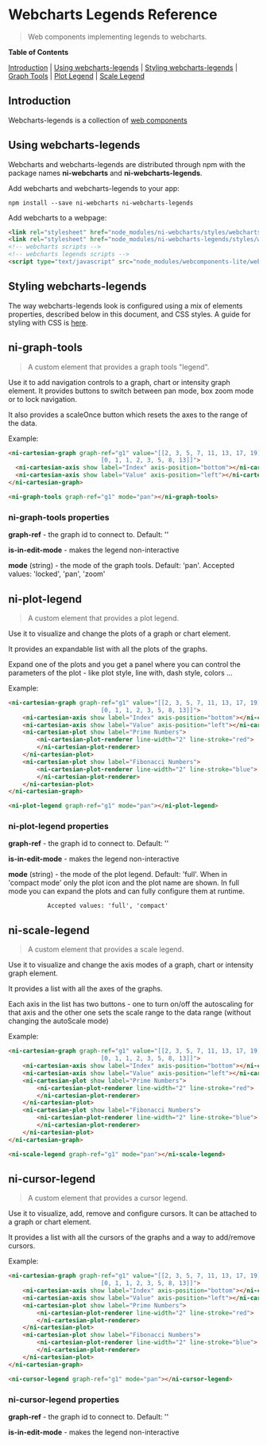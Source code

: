 # Webcharts Legends Reference

> Web components implementing legends to webcharts.

**Table of Contents**

[Introduction](#introduction)
| [Using webcharts-legends](#using-webcharts-legends)
| [Styling webcharts-legends](#styling-webcharts-legends)
| [Graph Tools](#ni-graph-tools)
| [Plot Legend](#ni-plot-legend)
| [Scale Legend](#ni-scale-legend)

## Introduction ##

Webcharts-legends is a collection of [web components](https://www.webcomponents.org/introduction)


## Using webcharts-legends ##

Webcharts and webcharts-legends are distributed through npm with the package names **ni-webcharts** and **ni-webcharts-legends**.

Add webcharts and webcharts-legends to your app:

    npm install --save ni-webcharts ni-webcharts-legends


Add webcharts to a webpage:

```html
<link rel="stylesheet" href="node_modules/ni-webcharts/styles/webchartsLight.css" />
<link rel="stylesheet" href="node_modules/ni-webcharts-legends/styles/webcharts-legends.css" />
<!-- webcharts scripts -->
<!-- webcharts legends scripts -->
<script type="text/javascript" src="node_modules/webcomponents-lite/webcomponents-lite.js"></script>
```

## Styling webcharts-legends ##

The way webcharts-legends look is configured using a mix of elements properties, described
below in this document, and CSS styles. A guide for styling with CSS is [here](styling.md).



## ni-graph-tools

> A custom element that provides a graph tools "legend".

Use it to add navigation controls to a graph, chart or intensity graph element.
It provides buttons to switch between pan mode, box zoom mode or to lock navigation.

It also provides a scaleOnce button which resets the axes to the range of the data.

Example:
```html
<ni-cartesian-graph graph-ref="g1" value="[[2, 3, 5, 7, 11, 13, 17, 19],
                          [0, 1, 1, 2, 3, 5, 8, 13]]">
  <ni-cartesian-axis show label="Index" axis-position="bottom"></ni-cartesian-axis>
  <ni-cartesian-axis show label="Value" axis-position="left"></ni-cartesian-axis>
</ni-cartesian-graph>

<ni-graph-tools graph-ref="g1" mode="pan"></ni-graph-tools>
```


### ni-graph-tools properties

**graph-ref** - the graph id to connect to. Default: ''

**is-in-edit-mode** - makes the legend non-interactive


**mode** (string) - the mode of the graph tools. Default: 'pan'.
               Accepted values: 'locked', 'pan', 'zoom'


## ni-plot-legend

> A custom element that provides a plot legend.

Use it to visualize and change the plots of a graph or chart element.

It provides an expandable list with all the plots of the graphs.

Expand one of the plots and you get a panel where you can control the
parameters of the plot - like plot style, line with, dash style, colors ...

Example:
```html
<ni-cartesian-graph graph-ref="g1" value="[[2, 3, 5, 7, 11, 13, 17, 19],
                          [0, 1, 1, 2, 3, 5, 8, 13]]">
    <ni-cartesian-axis show label="Index" axis-position="bottom"></ni-cartesian-axis>
    <ni-cartesian-axis show label="Value" axis-position="left"></ni-cartesian-axis>
    <ni-cartesian-plot show label="Prime Numbers">
        <ni-cartesian-plot-renderer line-width="2" line-stroke="red">
        </ni-cartesian-plot-renderer>
    </ni-cartesian-plot>
    <ni-cartesian-plot show label="Fibonacci Numbers">
        <ni-cartesian-plot-renderer line-width="2" line-stroke="blue">
        </ni-cartesian-plot-renderer>
    </ni-cartesian-plot>
</ni-cartesian-graph>

<ni-plot-legend graph-ref="g1" mode="pan"></ni-plot-legend>
```


### ni-plot-legend properties

**graph-ref** - the graph id to connect to. Default: ''

**is-in-edit-mode** - makes the legend non-interactive


**mode** (string) - the mode of the plot legend. Default: 'full'.
               When in 'compact mode' only the plot icon and the plot name are shown.
               In full mode you can expand the plots and can fully configure them at runtime.

               Accepted values: 'full', 'compact' 


## ni-scale-legend

> A custom element that provides a scale legend.

Use it to visualize and change the axis modes of a graph, chart or intensity graph element.

It provides a list with all the axes of the graphs.

Each axis in the list has two buttons - one to turn on/off the autoscaling for that axis and
the other one sets the scale range to the data range (without changing the autoScale mode)

Example:
```html
<ni-cartesian-graph graph-ref="g1" value="[[2, 3, 5, 7, 11, 13, 17, 19],
                          [0, 1, 1, 2, 3, 5, 8, 13]]">
    <ni-cartesian-axis show label="Index" axis-position="bottom"></ni-cartesian-axis>
    <ni-cartesian-axis show label="Value" axis-position="left"></ni-cartesian-axis>
    <ni-cartesian-plot show label="Prime Numbers">
        <ni-cartesian-plot-renderer line-width="2" line-stroke="red">
        </ni-cartesian-plot-renderer>
    </ni-cartesian-plot>
    <ni-cartesian-plot show label="Fibonacci Numbers">
        <ni-cartesian-plot-renderer line-width="2" line-stroke="blue">
        </ni-cartesian-plot-renderer>
    </ni-cartesian-plot>
</ni-cartesian-graph>

<ni-scale-legend graph-ref="g1" mode="pan"></ni-scale-legend>
```



## ni-cursor-legend

> A custom element that provides a cursor legend.

Use it to visualize, add, remove and configure cursors. It can be attached to a graph or chart element.

It provides a list with all the cursors of the graphs and a way to add/remove cursors.

Example:
```html
<ni-cartesian-graph graph-ref="g1" value="[[2, 3, 5, 7, 11, 13, 17, 19],
                          [0, 1, 1, 2, 3, 5, 8, 13]]">
    <ni-cartesian-axis show label="Index" axis-position="bottom"></ni-cartesian-axis>
    <ni-cartesian-axis show label="Value" axis-position="left"></ni-cartesian-axis>
    <ni-cartesian-plot show label="Prime Numbers">
        <ni-cartesian-plot-renderer line-width="2" line-stroke="red">
        </ni-cartesian-plot-renderer>
    </ni-cartesian-plot>
    <ni-cartesian-plot show label="Fibonacci Numbers">
        <ni-cartesian-plot-renderer line-width="2" line-stroke="blue">
        </ni-cartesian-plot-renderer>
    </ni-cartesian-plot>
</ni-cartesian-graph>

<ni-cursor-legend graph-ref="g1" mode="pan"></ni-cursor-legend>
```


### ni-cursor-legend properties

**graph-ref** - the graph id to connect to. Default: ''

**is-in-edit-mode** - makes the legend non-interactive
